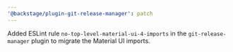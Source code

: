 ```yaml
---
'@backstage/plugin-git-release-manager': patch
---
```


Added ESLint rule `no-top-level-material-ui-4-imports` in the `git-release-manager` plugin to migrate the Material UI imports.
